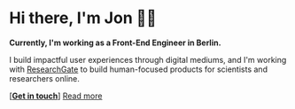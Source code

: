 # Hi there, I'm Jon 🙋‍♂️ 
**Currently, I'm working as a Front-End Engineer in Berlin.**

I build impactful user experiences through digital mediums, and I'm working with
[ResearchGate](https://www.researchgate.net) to build human-focused products for
scientists and researchers online.

[[**Get in touch**](mailto:jon@mcntsh.com)] [Read more](https://www.linkedin.com/in/jon-mcintosh-475b9423/)
